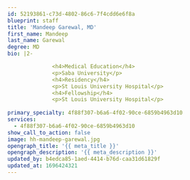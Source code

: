 ```yaml
---
id: 52193861-c73d-4802-86c6-7f4cdd6e6f8a
blueprint: staff
title: 'Mandeep Garewal, MD'
first_name: Mandeep
last_name: Garewal
degree: MD
bio: |2-

              <h4>Medical Education</h4>
              <p>Saba University</p>
              <h4>Residency</h4>
              <p>St Louis University Hospital</p>
              <h4>Fellowship</h4>
              <p>St Louis University Hospital</p>
          
primary_specialty: 4f88f307-b6a6-4f02-90ce-6859b4963d10
services:
  - 4f88f307-b6a6-4f02-90ce-6859b4963d10
show_call_to_action: false
image: hh-mandeep-garewal.jpg
opengraph_title: '{{ meta_title }}'
opengraph_description: '{{ meta_description }}'
updated_by: b4edca85-1aed-4414-b76d-caa31d61829f
updated_at: 1696424321
---
```

